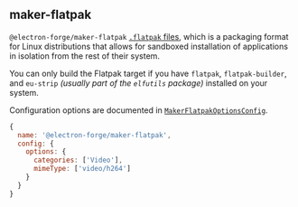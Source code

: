 ## maker-flatpak

`@electron-forge/maker-flatpak` [`.flatpak` files](http://flatpak.org/), which is a packaging format for Linux distributions that allows for sandboxed installation of applications in isolation from the rest of their system.

You can only build the Flatpak target if you have `flatpak`, `flatpak-builder`, and `eu-strip` _\(usually part of the `elfutils` package\)_ installed on your system.

Configuration options are documented in [`MakerFlatpakOptionsConfig`](https://js.electronforge.io/interfaces/_electron_forge_maker_flatpak._internal_.MakerFlatpakOptionsConfig.html).

```javascript
{
  name: '@electron-forge/maker-flatpak',
  config: {
    options: {
      categories: ['Video'],
      mimeType: ['video/h264']
    }
  }
}
```
